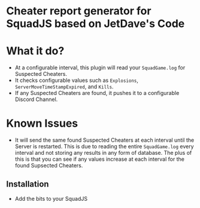 # Cheater report generator for SquadJS based on JetDave's Code

# What it do?
- At a configurable interval, this plugin will read your `SquadGame.log` for Suspected Cheaters.
- It checks configurable values such as `Explosions`, `ServerMoveTimeStampExpired`, and `Kills`.
- If any Suspected Cheaters are found, it pushes it to a configurable Discord Channel.

# Known Issues
- It will send the same found Suspected Cheaters at each interval until the Server is restarted. This is due to reading the entire `SquadGame.log` every interval and not storing any results in any form of database. The plus of this is that you can see if any values increase at each interval for the found Supsected Cheaters.

## Installation
- Add the bits to your SquadJS